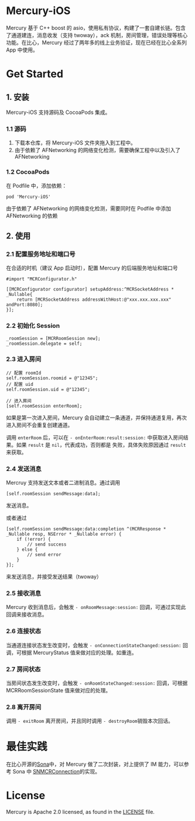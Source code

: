 # Mercury-iOS

Mercury 基于 C++ boost 的 asio，使用私有协议，构建了一套自建长链。包含了通道建连，消息收发（支持 twoway），ack 机制，房间管理，错误处理等核心功能。在比心，Mercury 经过了两年多的线上业务验证，现在已经在比心全系列 App 中使用。

# Get Started

## 1. 安装

Mercury-iOS 支持源码及 CocoaPods 集成。

### 1.1 源码

1. 下载本仓库，将 Mercury-iOS 文件夹拖入到工程中。
2. 由于依赖了 AFNetworking 的网络变化检测，需要确保工程中以及引入了 AFNetworking

### 1.2 CocoaPods

在 Podfile 中，添加依赖：

```
pod 'Mercury-iOS'
```

由于依赖了 AFNetworking 的网络变化检测，需要同时在 Podfile 中添加 AFNetworking 的依赖


## 2. 使用

### 2.1 配置服务地址和端口号

在合适的时机（建议 App 启动时），配置 Mercury 的后端服务地址和端口号

```
#import "MCRConfigurator.h"

[[MCRConfigurator configurator] setupAddress:^MCRSocketAddress * _Nullable{
    return [MCRSocketAddress addressWithHost:@"xxx.xxx.xxx.xxx" andPort:8080];
}];
```

### 2.2 初始化 Session

```
_roomSession = [MCRRoomSession new];
_roomSession.delegate = self;
```

### 2.3 进入房间

```
// 配置 roomId
self.roomSession.roomid = @"12345";
// 配置 uid
self.roomSession.uid = @"12345";

// 进入房间
[self.roomSession enterRoom];
```

如果是第一次进入房间，Mercury 会自动建立一条通道，并保持通道复用，再次进入房间不会重复创建通道。

调用 `enterRoom` 后，可以在 `- onEnterRoom:result:session:` 中获取进入房间结果。如果 `result` 是 `nil`，代表成功，否则都是
失败，具体失败原因通过 `result` 来获取。

### 2.4 发送消息

Mercruy 支持发送文本或者二进制消息。通过调用
```
[self.roomSession sendMessage:data];
```
发送消息。

或者通过
```
[self.roomSession sendMessage:data:completion ^(MCRResponse * _Nullable resp, NSError * _Nullable error) {
    if (!error) {
        // send success
    } else {
        // send error
    }
}];
```
来发送消息，并接受发送结果（twoway）

### 2.5 接收消息

Mercury 收到消息后，会触发 `- onRoomMessage:session:` 回调，可通过实现此回调来接收消息。


### 2.6 连接状态

当通道连接状态发生改变时，会触发 `- onConnectionStateChanged:session:` 回调，可根据 MercuryStatus 值来做对应的处理。如重连。

### 2.7 房间状态

当房间状态发生改变时，会触发 `- onRoomStateChanged:session:` 回调，可根据 MCRRoomSessionState 值来做对应的处理。

### 2.8 离开房间

调用 `- exitRoom` 离开房间，并且同时调用 `- destroyRoom`销毁本次回话。

# 最佳实践

在比心开源的[Sona](https://github.com/BixinTech/sona-ios)中，对 Mercury 做了二次封装，对上提供了 IM 能力，可以参考 Sona 中 [SNMCRConnection](https://github.com/BixinTech/sona-ios/tree/main/Sona/Classes/SonaConn/Mercury)的实现。

# License

Mercury is Apache 2.0 licensed, as found in the [LICENSE](https://github.com/BixinTech/mercury-ios/blob/main/LICENSE) file.
